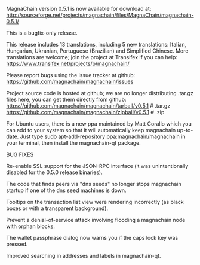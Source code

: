 MagnaChain version 0.5.1 is now available for download at:
http://sourceforge.net/projects/magnachain/files/MagnaChain/magnachain-0.5.1/

This is a bugfix-only release.

This release includes 13 translations, including 5 new translations:
Italian, Hungarian, Ukranian, Portuguese (Brazilian) and Simplified Chinese.
More translations are welcome; join the project at Transifex if you can help:
https://www.transifex.net/projects/p/magnachain/

Please report bugs using the issue tracker at github:
https://github.com/magnachain/magnachain/issues

Project source code is hosted at github; we are no longer
distributing .tar.gz files here, you can get them
directly from github:
https://github.com/magnachain/magnachain/tarball/v0.5.1  # .tar.gz
https://github.com/magnachain/magnachain/zipball/v0.5.1  # .zip

For Ubuntu users, there is a new ppa maintained by Matt Corallo which
you can add to your system so that it will automatically keep
magnachain up-to-date.  Just type
sudo apt-add-repository ppa:magnachain/magnachain
in your terminal, then install the magnachain-qt package.


BUG FIXES

Re-enable SSL support for the JSON-RPC interface (it was unintentionally
disabled for the 0.5.0 release binaries).

The code that finds peers via "dns seeds" no longer stops magnachain startup
if one of the dns seed machines is down.

Tooltips on the transaction list view were rendering incorrectly (as black boxes
or with a transparent background).

Prevent a denial-of-service attack involving flooding a magnachain node with
orphan blocks.

The wallet passphrase dialog now warns you if the caps lock key was pressed.

Improved searching in addresses and labels in magnachain-qt.

